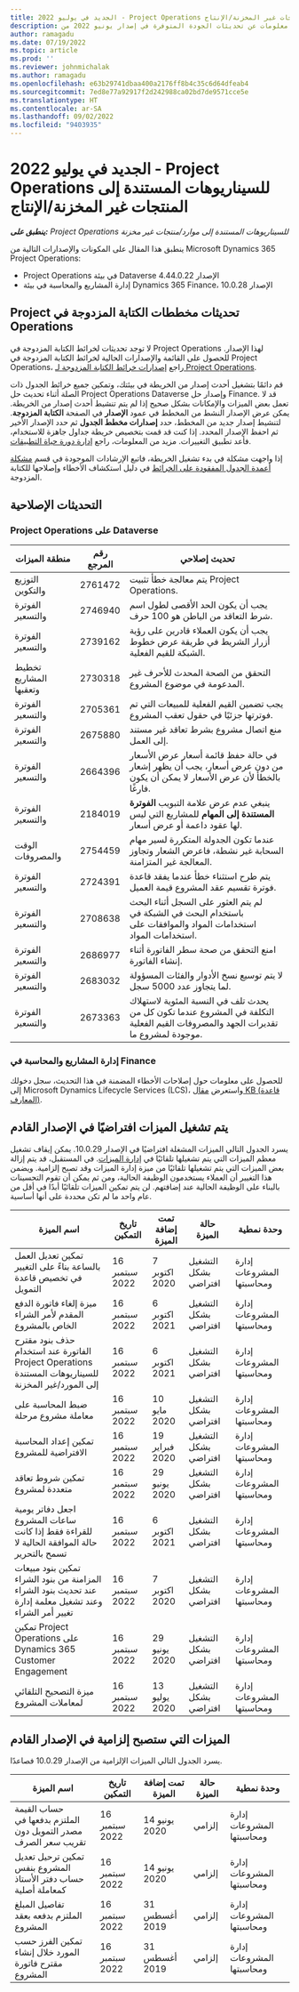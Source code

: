```yaml
---
title: الجديد في يوليو 2022 - Project Operations للسيناريوهات المستندة إلى المنتجات غير المخزنة/الإنتاج
description: يوفر هذا المقال معلومات عن تحديثات الجودة المتوفرة في إصدار يونيو 2022 من Microsoft Dynamics 365 Project Operations للسيناريوهات المستندة إلى موارد/غير مخزنة.
author: ramagadu
ms.date: 07/19/2022
ms.topic: article
ms.prod: ''
ms.reviewer: johnmichalak
ms.author: ramagadu
ms.openlocfilehash: e63b29741dbaa400a2176ff8b4c35c6d64dfeab4
ms.sourcegitcommit: 7ed8e77a92917f2d242988ca02bd7de9571cce5e
ms.translationtype: HT
ms.contentlocale: ar-SA
ms.lasthandoff: 09/02/2022
ms.locfileid: "9403935"
---
```

# <a name="whats-new-july-2022---project-operations-for-resourcenon-stocked-based-scenarios"></a>الجديد في يوليو 2022 - Project Operations للسيناريوهات المستندة إلى المنتجات غير المخزنة/الإنتاج

_**ينطبق على:** Project Operations للسيناريوهات المستندة إلى موارد/منتجات غير مخزنة‬_

ينطبق هذا المقال على المكونات والإصدارات التالية من Microsoft Dynamics 365 Project Operations:

- Project Operations في بيئة Dataverse الإصدار 4.44.0.22
- إدارة المشاريع والمحاسبة في بيئة Dynamics 365 Finance، الإصدار 10.0.28

## <a name="project-operations-dual-write-maps-updates"></a>تحديثات مخططات ‏‫الكتابة المزدوجة في Project Operations

لا توجد تحديثات لخرائط الكتابة المزدوجة في Project Operations لهذا الإصدار. للحصول على القائمة والإصدارات الحالية لخرائط الكتابة المزدوجة في Project Operations، راجع [إصدارات خرائط الكتابة المزدوجة لـ Project Operations](../environment/resource-dual-write-maps.md).

قم دائمًا بتشغيل أحدث إصدار من الخريطة في بيئتك، وتمكين جميع خرائط الجدول ذات الصلة أثناء تحديث حل Project Operations Dataverse وإصدار حل Finance. قد لا تعمل بعض الميزات والإمكانات بشكل صحيح إذا لم يتم تنشيط أحدث إصدار من الخريطة. يمكن عرض الإصدار النشط من المخطط في عمود **الإصدار** في الصفحة **الكتابة المزدوجة**. لتنشيط إصدار جديد من المخطط، حدد **إصدارات مخطط الجدول** ثم حدد الإصدار الأخير ثم احفظ الإصدار المحدد. إذا كنت قد قمت بتخصيص خريطة جداول جاهزة للاستخدام، فأعد تطبيق التغييرات. مزيد من المعلومات، راجع [إدارة دورة حياة التطبيقات](/dynamics365/fin-ops-core/dev-itpro/data-entities/dual-write/app-lifecycle-management).

إذا واجهت مشكلة في بدء تشغيل الخريطة، فاتبع الإرشادات الموجودة في قسم [مشكلة أعمدة الجدول المفقودة على الخرائط](/dynamics365/fin-ops-core/dev-itpro/data-entities/dual-write/dual-write-troubleshooting-finops-upgrades#missing-table-columns-issue-on-maps) في دليل استكشاف الأخطاء وإصلاحها للكتابة المزدوجة.

## <a name="quality-updates"></a>التحديثات الإصلاحية

### <a name="project-operations-on-dataverse"></a>Project Operations على Dataverse

| منطقة الميزات | رقم المرجع | تحديث إصلاحي |
| --- | --- | --- |
| التوزيع والتكوين | 2761472  | يتم معالجة خطأ تثبيت Project Operations. |
| الفوترة والتسعير | 2746940  | يجب أن يكون الحد الأقصى لطول اسم شرط التعاقد من الباطن هو 100 حرف. |
| الفوترة والتسعير | 2739162  | يجب أن يكون العملاء قادرين على رؤية أزرار الشريط في طريقة عرض خطوط الشبكة للقيم الفعلية. |
| تخطيط المشاريع وتعقبها | 2730318  | التحقق من الصحة المحدث للأحرف غير المدعومة في موضوع المشروع. |
| الفوترة والتسعير | 2705361  | يجب تضمين القيم الفعلية للمبيعات التي تم فوترتها جزئيًا في حقول تعقب المشروع. |
| الفوترة والتسعير | 2675880  | منع اتصال مشروع بشرط تعاقد غير مستند إلى العمل. |
| الفوترة والتسعير | 2664396  | في حالة حفظ قائمة أسعار عرض الأسعار من دون عرض أسعار، يجب أن يظهر إشعار بالخطأ لأن عرض الأسعار لا يمكن أن يكون فارغًا. |
| الفوترة والتسعير | 2184019  | ينبغي عدم عرض علامة التبويب **الفوترة المستندة إلى المهام** للمشاريع التي ليس لها عقود داعمة أو عرض أسعار. |
| الوقت والمصروفات | 2754459  | عندما تكون الجدولة المتكررة لسير مهام السحابة غير نشطة، فاعرض الشعار وتجاوز المعالجة غير المتزامنة. |
| الفوترة والتسعير | 2724391  | يتم طرح استثناء خطأ عندما يفقد قاعدة فوترة تقسيم عقد المشروع قيمة العميل. |
| الفوترة والتسعير | 2708638  | لم يتم العثور على السجل أثناء البحث باستخدام البحث في الشبكة في استخدامات المواد والموافقات على استخدامات المواد.|
| الفوترة والتسعير | 2686977  | امنع التحقق من صحة سطر الفاتورة أثناء إنشاء الفاتورة. |
| الفوترة والتسعير | 2683032  | لا يتم توسيع نسخ الأدوار والفئات المسؤولة لما يتجاوز عدد 5000 سجل.|
| الفوترة والتسعير | 2673363  | يحدث تلف في ‏‫النسبة المئوية لاستهلاك التكلفة‬ في المشروع عندما تكون كل من تقديرات الجهد والمصروفات القيم الفعلية موجودة لمشروع ما. |

### <a name="project-management-and-accounting-in-finance"></a>إدارة المشاريع والمحاسبة في Finance

للحصول على معلومات حول إصلاحات الأخطاء المضمنة في هذا التحديث، سجل دخولك إلى Microsoft Dynamics Lifecycle Services (LCS)، واستعرض [مقال KB (قاعدة المعارف)](https://fix.lcs.dynamics.com/Issue/Details?bugId=694438).

## <a name="features-turned-on-by-default-in-upcoming-release"></a>يتم تشغيل الميزات افتراضيًا في الإصدار القادم

يسرد الجدول التالي الميزات المشغلة افتراضيًا في الإصدار 10.0.29. يمكن إيقاف تشغيل معظم الميزات التي يتم تشغيلها تلقائيًا في [إدارة الميزات](/dynamics365/fin-ops-core/fin-ops/get-started/feature-management/feature-management-overview). في المستقبل، قد يتم إزالة بعض الميزات التي يتم تشغيلها تلقائيًا من ميزة إدارة الميزات وقد تصبح إلزامية. ويضمن هذا التغيير أن العملاء يستخدمون الوظيفة الحالية، ومن ثم يمكن أن تقوم التحسينات بالبناء على الوظيفة الحالية عند إضافتهم. لن يتم تمكين الميزات تلقائيًا أبدًا في أقل من عام واحد ما لم تكن محددة على أنها أساسية.

| اسم الميزة | تاريخ التمكين | ‬‏‫تمت إضافة الميزة‬‏‫ | حالة الميزة | وحدة نمطية |
| --- | --- | --- |--- |--- |
| تمكين تعديل العمل بالساعة بناءً على التغيير في تخصيص قاعدة التمويل | 16 سبتمبر 2022 | 7 اكتوبر 2020 | التشغيل بشكل افتراضي | إدارة المشروعات ومحاسبتها |
| ميزة إلغاء فاتورة الدفع المقدم لأمر الشراء الخاص بالمشروع | 16 سبتمبر 2022 | 6 اكتوبر 2021 | التشغيل بشكل افتراضي | إدارة المشروعات ومحاسبتها |
| حذف بنود مقترح الفاتورة عند استخدام Project Operations للسيناريوهات المستندة إلى المورد/غير المخزنة | 16 سبتمبر 2022 | 6 اكتوبر 2021 | التشغيل بشكل افتراضي | إدارة المشروعات ومحاسبتها |
| ضبط المحاسبة على معاملة مشروع مرحلة | 16 سبتمبر 2022 | 10 مايو 2020 | التشغيل بشكل افتراضي | إدارة المشروعات ومحاسبتها |
| تمكين إعداد المحاسبة الافتراضية للمشروع | 16 سبتمبر 2022 | 19 فبراير 2020 | التشغيل بشكل افتراضي | إدارة المشروعات ومحاسبتها |
| تمكين شروط تعاقد متعددة لمشروع | 16 سبتمبر 2022 | 29 يونيو 2020 | التشغيل بشكل افتراضي | إدارة المشروعات ومحاسبتها |
| اجعل دفاتر يومية ساعات المشروع للقراءة فقط إذا كانت حالة الموافقة الحالية لا تسمح بالتحرير | 16 سبتمبر 2022 | 6 اكتوبر 2021 | التشغيل بشكل افتراضي | إدارة المشروعات ومحاسبتها |
| تمكين بنود مبيعات المزامنة من بنود الشراء عند تحديث بنود الشراء وعند تشغيل معلمة إدارة تغيير أمر الشراء | 16 سبتمبر 2022 | 7 اكتوبر 2020 | التشغيل بشكل افتراضي | إدارة المشروعات ومحاسبتها |
| تمكين Project Operations على Dynamics 365 Customer Engagement | 16 سبتمبر 2022 | 29 يونيو 2020 | التشغيل بشكل افتراضي | إدارة المشروعات ومحاسبتها |
| ميزة التصحيح التلقائي لمعاملات المشروع | 16 سبتمبر 2022 | 13 يوليو 2020 | التشغيل بشكل افتراضي | إدارة المشروعات ومحاسبتها |

## <a name="features-that-become-mandatory-in-the-upcoming-release"></a>الميزات التي ستصبح إلزامية في الإصدار القادم

يسرد الجدول التالي الميزات الإلزامية من الإصدار 10.0.29 فصاعدًا.

| اسم الميزة | تاريخ التمكين | ‬‏‫تمت إضافة الميزة‬‏‫ | حالة الميزة | وحدة نمطية |
| --- | --- | --- | --- | --- |
| حساب القيمة الملتزم بدفعها في مصدر التمويل دون تقريب سعر الصرف | 16 سبتمبر 2022 | 14 يونيو 2020 | إلزامي | إدارة المشروعات ومحاسبتها |
| تمكين ترحيل تعديل المشروع بنفس حساب دفتر الأستاذ كمعاملة أصلية | 16 سبتمبر 2022 | 14 يونيو 2020 | إلزامي | إدارة المشروعات ومحاسبتها |
| تفاصيل المبلغ الملتزم بدفعه بعقد المشروع | 16 سبتمبر 2022 | 31 ‏‏أغسطس 2019 | إلزامي | إدارة المشروعات ومحاسبتها |
| تمكين الفرز حسب المورد خلال إنشاء مقترح فاتورة المشروع | 16 سبتمبر 2022 | 31 ‏‏أغسطس 2019 | إلزامي | إدارة المشروعات ومحاسبتها |
